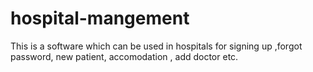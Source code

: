 # hospital-mangement
This is a software which can be used in hospitals for signing up ,forgot password, new patient, accomodation , add doctor etc.
